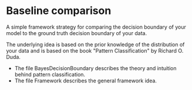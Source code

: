 # Baseline comparison
A simple framework strategy for comparing the decision boundary of your model to the ground truth decision boundary of your data.

The underlying idea is based on the prior knowledge of the distribution of your data and is based on the book "Pattern Classification" by Richard O. Duda.

* The file BayesDecisionBoundary describes the theory and intuition behind pattern classification.
* The file Framework describes the general framework idea.

